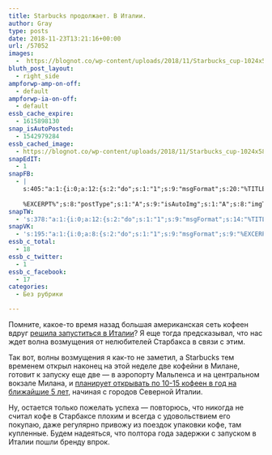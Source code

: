 ```yaml
---
title: Starbucks продолжает. В Италии.
author: Gray
type: posts
date: 2018-11-23T13:21:16+00:00
url: /57052
images:
  -  https://blognot.co/wp-content/uploads/2018/11/Starbucks_cup-1024x586.jpg
bluth_post_layout:
  - right_side
ampforwp-amp-on-off:
  - default
ampforwp-ia-on-off:
  - default
essb_cache_expire:
  - 1615898130
snap_isAutoPosted:
  - 1542979284
essb_cached_image:
  - https://blognot.co/wp-content/uploads/2018/11/Starbucks_cup-1024x586.jpg
snapEdIT:
  - 1
snapFB:
  - |
    s:405:"a:1:{i:0;a:12:{s:2:"do";s:1:"1";s:9:"msgFormat";s:20:"%TITLE%
    
    %EXCERPT%";s:8:"postType";s:1:"A";s:9:"isAutoImg";s:1:"A";s:8:"imgToUse";s:0:"";s:9:"isAutoURL";s:1:"A";s:8:"urlToUse";s:0:"";s:4:"doFB";i:0;s:8:"isPosted";s:1:"1";s:4:"pgID";s:32:"133222213376133_2197323630299304";s:7:"postURL";s:62:"http://www.facebook.com/133222213376133/posts/2197323630299304";s:5:"pDate";s:19:"2018-11-23 13:21:22";}}";
snapTW:
  - 's:378:"a:1:{i:0;a:12:{s:2:"do";s:1:"1";s:9:"msgFormat";s:14:"%TITLE%  %URL%";s:8:"attchImg";s:1:"1";s:9:"isAutoImg";s:1:"A";s:8:"imgToUse";s:0:"";s:9:"isAutoURL";s:1:"A";s:8:"urlToUse";s:0:"";s:4:"doTW";i:0;s:8:"isPosted";s:1:"1";s:4:"pgID";s:19:"1065958492018827264";s:7:"postURL";s:54:"https://twitter.com/gray_ru/status/1065958492018827264";s:5:"pDate";s:19:"2018-11-23 13:21:24";}}";'
snapVK:
  - 's:195:"a:1:{i:0;a:8:{s:2:"do";s:1:"1";s:9:"msgFormat";s:9:"%EXCERPT%";s:8:"postType";s:1:"I";s:9:"isAutoImg";s:1:"A";s:8:"imgToUse";s:0:"";s:9:"isAutoURL";s:1:"A";s:8:"urlToUse";s:0:"";s:4:"doVK";i:0;}}";'
essb_c_total:
  - 18
essb_c_twitter:
  - 1
essb_c_facebook:
  - 17
categories:
  - Без рубрики

---
```








Помните, какое-то время назад большая американская сеть кофеен вдруг [решила запуститься в Италии][1]? Я еще тогда предсказывал, что нас ждет волна возмущения от нелюбителей Старбакса в связи с этим.

Так вот, волны возмущения я как-то не заметил, а Starbucks тем временем открыл наконец на этой неделе две кофейни в Милане, готовит к запуску еще две &#8212; в аэропорту Мальпенса и на центральном вокзале Милана, и [планирует открывать по 10-15 кофеен в год на ближайшие 5 лет][2], начиная с городов Северной Италии.

Ну, остается только пожелать успеха &#8212; повторюсь, что никогда не считал кофе в Старбаксе плохим и всегда с удовольствием его покупаю, даже регулярно привожу из поездок упаковки кофе, там купленные. Будем надеяться, что полтора года задержки с запуском в Италии пошли бренду впрок.

 [1]: https://blognot.co/12681
 [2]: https://www.thelocal.it/20181122/starbucks-announces-plan-to-expand-its-coffee-empire-across-italy